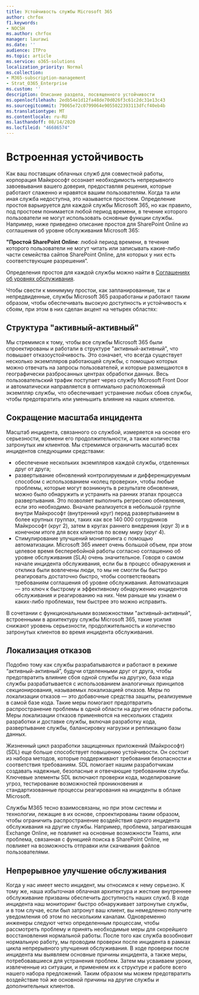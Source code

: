 ```yaml
---
title: Устойчивость службы Microsoft 365
author: chrfox
f1.keywords:
- NOCSH
ms.author: chrfox
manager: laurawi
ms.date: ''
audience: ITPro
ms.topic: article
ms.service: o365-solutions
localization_priority: Normal
ms.collection:
- M365-subscription-management
- Strat_O365_Enterprise
ms.custom: ''
description: Описание раздела, посвященного устойчивости
ms.openlocfilehash: 2edb54e1d12fa48de70d026f3c61c2dc31e13c43
ms.sourcegitcommit: 79065e72c0799064e9055022393113dfcf40eb4b
ms.translationtype: MT
ms.contentlocale: ru-RU
ms.lasthandoff: 08/14/2020
ms.locfileid: "46686574"
---
```

# <a name="built-in-resiliency"></a>Встроенная устойчивость

Как ваш поставщик облачных служб для совместной работы, корпорация Майкрософт осознает необходимость непрерывного завоевывания вашего доверия, предоставляя решения, которые работают слаженно и нравятся вашим пользователям. Когда та или иная служба недоступна, это называется простоем. Определение простоя варьируется для каждой службы Microsoft 365, но как правило, под простоем понимается любой период времени, в течение которого пользователи не могут использовать основные функции службы. Например, ниже приведено описание простоя для SharePoint Online из соглашения об уровне обслуживания Microsoft 365:

**"Простой SharePoint Online**: любой период времени, в течение которого пользователи не могут читать или записывать какие-либо части семейства сайтов SharePoint Online, для которых у них есть соответствующие разрешения”.

Определения простоя для каждой службы можно найти в [Соглашениях об уровнях обслуживания](https://www.microsoftvolumelicensing.com/DocumentSearch.aspx?Mode=3&DocumentTypeId=37).

Чтобы свести к минимуму простои, как запланированные, так и непредвиденные, службы Microsoft 365 разработаны и работают таким образом, чтобы обеспечивать высокую доступность и устойчивость к сбоям, при этом в них сделан акцент на четырех областях:

## <a name="activeactive-design"></a>Структура "активный-активный" 

Мы стремимся к тому, чтобы все службы Microsoft 365 были спроектированы и работали в структуре "активный-активный", что повышает отказоустойчивость. Это означает, что всегда существует несколько экземпляров работающей службы, с помощью которых можно отвечать на запросы пользователей, и которые размещаются в географически разбросанных центрах обработки данных. Весь пользовательский трафик поступает через службу Microsoft Front Door и автоматически направляется в оптимально расположенный экземпляр службы, что обеспечивает устранение любых сбоев службы, чтобы предотвратить или уменьшить влияние на наших клиентов.

## <a name="reduce-incident-scope"></a>Сокращение масштаба инцидента

Масштаб инцидента, связанного со службой, измеряется на основе его серьезности, времени его продолжительности, а также количества затронутых им клиентов. Мы стремимся ограничить масштаб всех инцидентов следующими средствами:

- обеспечение нескольких экземпляров каждой службы, отделенных друг от друга;
- развертывание обновлений контролируемым и дифференцируемым способом с использованием «колец проверки», чтобы любые проблемы, которые могут возникнуть в результате обновления, можно было обнаружить и устранить на ранних этапах процесса развертывания. Это позволяет выполнить регрессию обновления, если это необходимо. Вначале реализуется в небольшой группе внутри Майкрософт (внутренний круг) перед развертыванием в более крупных группах, таких как все 140 000 сотрудников Майкрософт (круг 2), затем в кругах раннего внедрения (круг 3) и в конечном итоге для всех клиентов по всему миру (круг 4).
- Стимулирование улучшений мониторинга с помощью автоматизации. Microsoft 365 имеет очень большой объем, при этом целевое время бесперебойной работы согласно соглашению об уровне обслуживания (SLA) очень значительное. Говоря о самом начале инцидента обслуживания, если бы в процесс обнаружения и отклика были вовлечены люди, то мы не смогли бы быстро реагировать достаточно быстро, чтобы соответствовать требованиям соглашения об уровне обслуживания. Автоматизация — это ключ к быстрому и эффективному обнаружению инцидентов обслуживания и реагированию на них. Чем раньше мы узнаем о каких-либо проблемах, тем быстрее это можно исправить.

В сочетании с функциональными возможностями "активный-активный", встроенными в архитектуру службы Microsoft 365, такие усилия снижают уровень серьезности, продолжительность и количество затронутых клиентов во время инцидента обслуживания.  

## <a name="fault-isolation"></a>Локализация отказов

Подобно тому как службы разрабатываются и работают в режиме “активный-активный”, будучи отделенными друг от друга, чтобы предотвратить влияние сбоя одной службы на другую, база кода службы разрабатывается с использованием аналогичных принципов секционирования, называемых локализацией отказов. Меры по локализации отказов — это добавочные средства защиты, реализуемые в самой базе кода. Такие меры помогают предотвратить распространение проблемы в одной области на другие области работы.
Меры локализации отказов применяются на нескольких стадиях разработки и доставке службы, включая разработку кода, развертывание службы, балансировку нагрузки и репликацию базы данных.

Жизненный цикл разработки защищенных приложений (Майкрософт) (SDL) еще больше способствует повышению устойчивости. Он состоит из набора методов, которые поддерживают требования безопасности и соответствия требованиям. SDL помогает нашим разработчикам создавать надежные, безопасные и отвечающие требованиям службы. Ключевые элементы SDL включают проверки кода, моделирование угроз, тестирование возможностей проникновения и стандартизованные процессы реагирования на инциденты в облаке Microsoft.

Службы M365 тесно взаимосвязаны, но при этом системы и технологии, лежащие в их основе, спроектированы таким образом, чтобы ограничить распространение воздействия одного инцидента обслуживания на другие службы. Например, проблема, затрагивающая Exchange Online, не повлияет на основные возможности Teams, или проблема, связанная с функцией поиска в SharePoint Online, не повлияет на возможность отправки или скачивания файлов пользователями.

## <a name="continuous-service-improvement"></a>Непрерывное улучшение обслуживания

Когда у нас имеет место инцидент, мы относимся к нему серьезно. К тому же, наша избыточная облачная архитектура и жесткие внутреннее обслуживание призваны обеспечить доступность наших служб. В ходе инцидента наш мониторинг быстро обнаруживает затронутые службы, и в том случае, если был затронут ваш клиент, вы немедленно получите уведомления об этом по нескольким каналам. Одновременно инженеры следуют четко определенным процессам, чтобы рассмотреть проблему и принять необходимые меры для скорейшего восстановления нормальной работы. После того как служба возобновит нормальную работу, мы проводим проверки после инцидента в рамках цикла непрерывного улучшения обслуживания. В ходе проверки после инцидента мы выявляем основные причины инцидента, а также меры, потребовавшиеся для устранения проблем. Затем мы усваиваем уроки, извлеченные из ситуации, и применяем их к структуре и работе всего нашего набора предложений. Таким образом мы можем предотвратить воздействие той же основной причины на другие службы и дополнительных клиентов.
